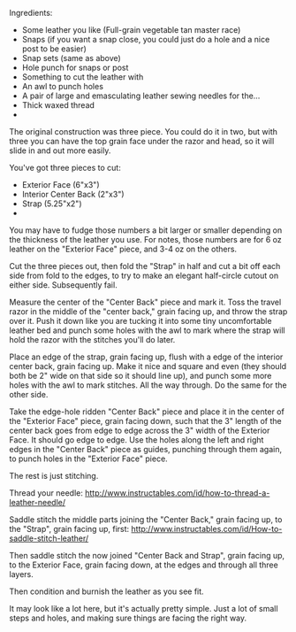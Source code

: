 Ingredients:

- Some leather you like (Full-grain vegetable tan master race)
- Snaps (if you want a snap close, you could just do a hole and a nice post to be easier)
- Snap sets (same as above)
- Hole punch for snaps or post
- Something to cut the leather with
- An awl to punch holes
- A pair of large and emasculating leather sewing needles for the...
- Thick waxed thread
- 

The original construction was three piece. You could do it in two, but with three you can have the top grain face under the razor and head, so it will slide in and out more easily.


You've got three pieces to cut:

- Exterior Face (6"x3")
- Interior Center Back (2"x3")
- Strap (5.25"x2")
- 

You may have to fudge those numbers a bit larger or smaller depending on the thickness of the leather you use. For notes, those numbers are for 6 oz leather on the "Exterior Face" piece, and 3-4 oz on the others.

Cut the three pieces out, then fold the "Strap" in half and cut a bit off each side from fold to the edges, to try to make an elegant half-circle cutout on either side. Subsequently fail.

Measure the center of the "Center Back" piece and mark it. Toss the travel razor in the middle of the "center back," grain facing up, and throw the strap over it. Push it down like you are tucking it into some tiny uncomfortable leather bed and punch some holes with the awl to mark where the strap will hold the razor with the stitches you'll do later.

Place an edge of the strap, grain facing up, flush with a edge of the interior center back, grain facing up. Make it nice and square and even (they should both be 2" wide on that side so it should line up), and punch some more holes with the awl to mark stitches. All the way through. Do the same for the other side.

Take the edge-hole ridden "Center Back" piece and place it in the center of the "Exterior Face" piece, grain facing down, such that the 3" length of the center back goes from edge to edge across the 3" width of the Exterior Face. It should go edge to edge. Use the holes along the left and right edges in the "Center Back" piece as guides, punching through them again, to punch holes in the "Exterior Face" piece.

The rest is just stitching.

Thread your needle: http://www.instructables.com/id/how-to-thread-a-leather-needle/

Saddle stitch the middle parts joining the "Center Back," grain facing up, to the "Strap", grain facing up, first: http://www.instructables.com/id/How-to-saddle-stitch-leather/

Then saddle stitch the now joined "Center Back and Strap", grain facing up, to the Exterior Face, grain facing down, at the edges and through all three layers.

Then condition and burnish the leather as you see fit.


It may look like a lot here, but it's actually pretty simple. Just a lot of small steps and holes, and making sure things are facing the right way.

